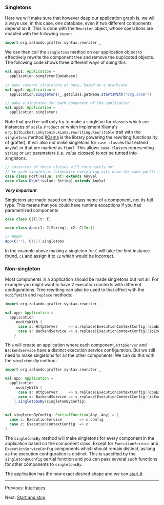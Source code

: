 ### Singletons

Here we will make sure that however deep our application graph is, we will
always use, in this case, one database, even if two different components
depend on it. This is done with the `Rewriter` object, whose operations are
enabled with the following `import`:

```scala
import org.zalando.grafter.syntax.rewriter._
```

We can then call the `singletons` method on our application object to
effectively rewrite the component tree and remove the duplicated objects.
The following code shows three different ways of doing this:

```scala
val app1: Application =
  application.singleton[Database]
  
// make several singletons at once, based on a predicate
val app2: Application =
  application.singletons(_.getClass.getName.startsWith("org.acme"))

// make a singleton for each component of the application
val app3: Application =
  application.singletons
```

Note that `grafter` will only try to make a singleton for classes which are instances of
`scala.Product` or which implement Kiama's `org.bitbucket.inkytonik.kiama.rewriting.Rewritable`
trait with the `singletons` method ([Kiama](https://bitbucket.org/inkytonik/kiama) is the library powering the rewriting functionality of grafter). 
It will also _not_ make singletons for `case class`es that extend `AnyVal` or that are marked as `final`. 
This allows `case class`es representing `String` or `Int` parameters (i.e. _value classes_) to _not_ be turned into singletons.

```scala
// instances of these classes will fortunately not
// be made singletons (otherwise everything will have the same port!)
case class Port(value: Int) extends AnyVal
case class DbUrl(value: String) extends AnyVal
```

***Very important***

Singletons are made based on the class name of a component, not its full type. This means that you
could have runtime exceptions if you had parametrized components

```scala
case class C[T](t: T)

case class App(c1: C[String], c2: C[Int])

// BOOM!
App(C(""), C(1)).singletons
```

In the example above making a singleton for `C` will take the first instance found, `c1` and assign it 
to `c2` which would be incorrect.

### Non-singleton

Most components in a application should be made singletons but not all. For example you might want to have 2 execution
contexts with different configurations. Tree rewriting can also be used to that effect with the `modifyWith` and `replace` methods:
```scala
import org.zalando.grafter.syntax.rewriter._

val app: Application = 
  application
    .modifyWith { 
      case s: HttpServer     => s.replace[ExecutionContextConfig](cpuExecutionContextConfig)
      case s: BackendService => s.replace[ExecutionContextConfig](ioExecutionContextConfig)
    }
```

This will create an application where each component, `HttpServer` and `BackendService` have a distinct execution service
configuration. But we still need to make singletons for all the other components! We can do this with the `singletonsBy`
method:
```scala
import org.zalando.grafter.syntax.rewriter._

val app: Application = 
  application
    .modifyWith { 
      case s: HttpServer     => s.replace[ExecutionContextConfig](cpuExecutionContextConfig)
      case s: BackendService => s.replace[ExecutionContextConfig](ioExecutionContextConfig)
    }.singletonsBy(singletonByConfig)
    
    
val singletonByConfig: PartialFunction[Any, Any] = {
  case c: ExecutionService        => c.config
  case c: ExecutionContextConfig  => c
}    
```

The `singletonsBy` method will make singletons for every component in the application based on the component class.
Except for `ExecutionService` and `ExecutionServiceConfig` components which should remain distinct, as long as the
 execution configuration is distinct. This is specified by the `singletonByConfig` partial function and you can pass
 several such functions for other components to `singletonsBy`.

The application has the now exact desired shape and we can [start it](start-stop.md)

----
Previous: [Interfaces](interfaces.md)

Next: [Start and stop](start-stop.md)
